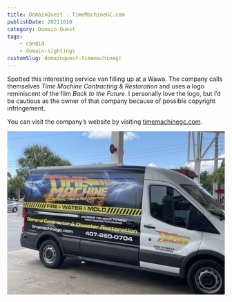 ```yaml
---
title: DomainQuest - TimeMachineGC.com
publishDate: 20211010
category: Domain Quest
tags:
    - candid
    - domain-sightings
customSlug: domainquest-timemachinegc
---
```


Spotted this interesting service van filling up at a Wawa. The company calls themselves _Time Machine Contracting &amp; Restoration_ and uses a logo reminiscent of the film _Back to the Future_. I personally love the logo, but I’d be cautious as the owner of that company because of possible copyright infringement.

You can visit the company’s website by visiting [timemachinegc.com](https://timemachinegc.com/).

![](../assets/time-machine-restoration.jpeg)
